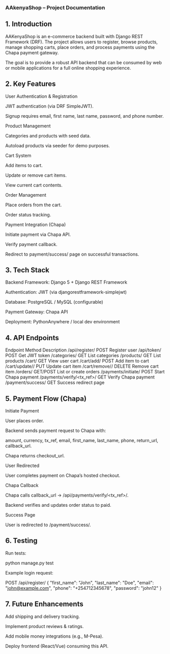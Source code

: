### AAkenyaShop – Project Documentation
## 1. Introduction

AAKenyaShop is an e-commerce backend built with Django REST Framework (DRF). The project allows users to register, browse products, manage shopping carts, place orders, and process payments using the Chapa payment gateway.

The goal is to provide a robust API backend that can be consumed by web or mobile applications for a full online shopping experience.

## 2. Key Features

User Authentication & Registration

JWT authentication (via DRF SimpleJWT).

Signup requires email, first name, last name, password, and phone number.

Product Management

Categories and products with seed data.

Autoload products via seeder for demo purposes.

Cart System

Add items to cart.

Update or remove cart items.

View current cart contents.

Order Management

Place orders from the cart.

Order status tracking.

Payment Integration (Chapa)

Initiate payment via Chapa API.

Verify payment callback.

Redirect to payment/success/ page on successful transactions.

## 3. Tech Stack

Backend Framework: Django 5 + Django REST Framework

Authentication: JWT (via djangorestframework-simplejwt)

Database: PostgreSQL / MySQL (configurable)

Payment Gateway: Chapa
 API

Deployment: PythonAnywhere / local dev environment


## 4. API Endpoints
Endpoint	Method	Description
/api/register/	POST	Register user
/api/token/	POST	Get JWT token
/categories/	GET	List categories
/products/	GET	List products
/cart/	GET	View user cart
/cart/add/	POST	Add item to cart
/cart/update/<id>/	PUT	Update cart item
/cart/remove/<id>/	DELETE	Remove cart item
/orders/	GET/POST	List or create orders
/payments/initiate/	POST	Start Chapa payment
/payments/verify/<tx_ref>/	GET	Verify Chapa payment
/payment/success/	GET	Success redirect page
## 5. Payment Flow (Chapa)

Initiate Payment

User places order.

Backend sends payment request to Chapa with:

amount, currency, tx_ref, email, first_name, last_name, phone, return_url, callback_url.

Chapa returns checkout_url.

User Redirected

User completes payment on Chapa’s hosted checkout.

Chapa Callback

Chapa calls callback_url → /api/payments/verify/<tx_ref>/.

Backend verifies and updates order status to paid.

Success Page

User is redirected to /payment/success/.

## 6. Testing

Run tests:

python manage.py test


Example login request:

POST /api/register/
{
  "first_name": "John",
  "last_name": "Doe",
  "email": "john@example.com",
  "phone": "+254712345678",
  "password": "john12"
}

## 7. Future Enhancements

Add shipping and delivery tracking.

Implement product reviews & ratings.

Add mobile money integrations (e.g., M-Pesa).

Deploy frontend (React/Vue) consuming this API.
